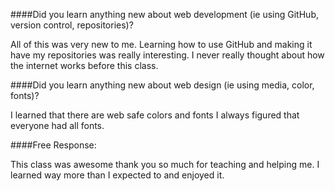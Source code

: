 ####Did you learn anything new about web development (ie using GitHub, version control, repositories)?

All of this was very new to me. Learning how to use GitHub and making it have my repositories was really interesting. I never really thought about how the internet works before this class.

####Did you learn anything new about web design (ie using media, color, fonts)?

I learned that there are web safe colors and fonts I always figured that everyone had all fonts.  

####Free Response:

 This class was awesome thank you so much for teaching and helping me. I learned way more than I expected to and enjoyed it.
